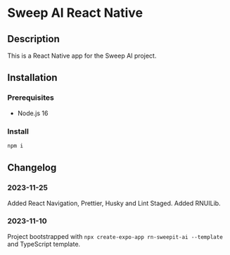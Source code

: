 # Sweep AI React Native

## Description

This is a React Native app for the Sweep AI project.

## Installation

### Prerequisites

- Node.js 16

### Install

```sh
npm i
```

## Changelog

### 2023-11-25
Added React Navigation, Prettier, Husky and Lint Staged.
Added RNUILib.

### 2023-11-10
Project bootstrapped with `npx create-expo-app rn-sweepit-ai --template` and TypeScript template.
